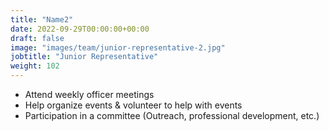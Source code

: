 ```yaml
---
title: "Name2"
date: 2022-09-29T00:00:00+00:00
draft: false
image: "images/team/junior-representative-2.jpg"
jobtitle: "Junior Representative"
weight: 102
---
```


- Attend weekly officer meetings
- Help organize events & volunteer to help with events
- Participation in a committee (Outreach, professional development, etc.)
